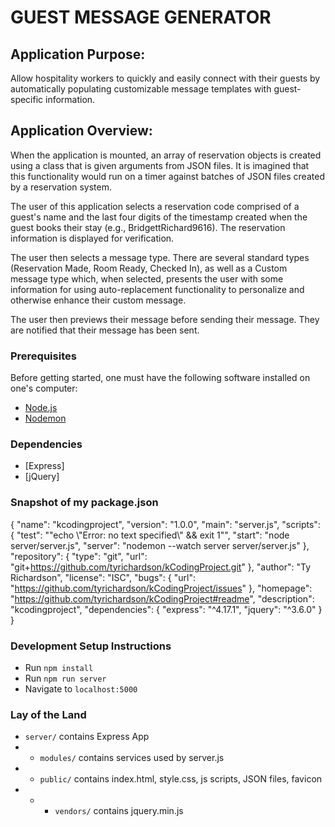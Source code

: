 # GUEST MESSAGE GENERATOR

## Application Purpose:

Allow hospitality workers to quickly and easily connect with their guests by automatically populating customizable message templates with guest-specific information.

## Application Overview:

When the application is mounted, an array of reservation objects is created using a class that is given arguments from JSON files. It is imagined that this functionality would run on a timer against batches of JSON files created by a reservation system.

The user of this application selects a reservation code comprised of a guest's name and the last four digits of the timestamp created when the guest books their stay (e.g., BridgettRichard9616). The reservation information is displayed for verification.

The user then selects a message type. There are several standard types (Reservation Made, Room Ready, Checked In), as well as a Custom message type which, when selected, presents the user with some information for using auto-replacement functionality to personalize and otherwise enhance their custom message.

The user then previews their message before sending their message. They are notified that their message has been sent.

### Prerequisites

Before getting started, one must have the following software installed on one's computer:

- [Node.js](https://nodejs.org/en/)
- [Nodemon](https://nodemon.io/)

### Dependencies

- [Express]
- [jQuery]

### Snapshot of my package.json

{
"name": "kcodingproject",
"version": "1.0.0",
"main": "server.js",
"scripts": {
"test": "\"echo \\\"Error: no text specified\\\" && exit 1\"",
"start": "node server/server.js",
"server": "nodemon --watch server server/server.js"
},
"repository": {
"type": "git",
"url": "git+https://github.com/tyrichardson/kCodingProject.git"
},
"author": "Ty Richardson",
"license": "ISC",
"bugs": {
"url": "https://github.com/tyrichardson/kCodingProject/issues"
},
"homepage": "https://github.com/tyrichardson/kCodingProject#readme",
"description": "kcodingproject",
"dependencies": {
"express": "^4.17.1",
"jquery": "^3.6.0"
}
}

### Development Setup Instructions

- Run `npm install`
- Run `npm run server`
- Navigate to `localhost:5000`

### Lay of the Land

- `server/` contains Express App
- - `modules/` contains services used by server.js
- - `public/` contains index.html, style.css, js scripts, JSON files, favicon
- - - `vendors/` contains jquery.min.js
